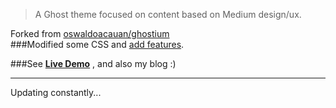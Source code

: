 >A Ghost theme focused on content based on Medium design/ux.  

Forked from [oswaldoacauan/ghostium](https://github.com/oswaldoacauan/ghostium)  
###Modified some CSS and [add features](http://cool4zbl.com/how-i-use-ghostium/).  


###See [**Live Demo**](http://cool4zbl.com/) , and also my blog :)

---

Updating constantly...
